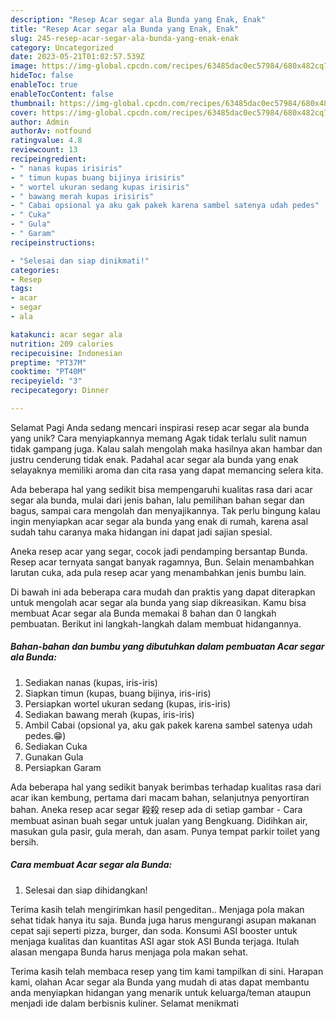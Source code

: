 ```yaml
---
description: "Resep Acar segar ala Bunda yang Enak, Enak"
title: "Resep Acar segar ala Bunda yang Enak, Enak"
slug: 245-resep-acar-segar-ala-bunda-yang-enak-enak
category: Uncategorized
date: 2023-05-21T01:02:57.539Z
image: https://img-global.cpcdn.com/recipes/63485dac0ec57984/680x482cq70/acar-segar-ala-bunda-foto-resep-utama.jpg
hideToc: false
enableToc: true
enableTocContent: false
thumbnail: https://img-global.cpcdn.com/recipes/63485dac0ec57984/680x482cq70/acar-segar-ala-bunda-foto-resep-utama.jpg
cover: https://img-global.cpcdn.com/recipes/63485dac0ec57984/680x482cq70/acar-segar-ala-bunda-foto-resep-utama.jpg
author: Admin
authorAv: notfound
ratingvalue: 4.8
reviewcount: 13
recipeingredient:
- " nanas kupas irisiris"
- " timun kupas buang bijinya irisiris"
- " wortel ukuran sedang kupas irisiris"
- " bawang merah kupas irisiris"
- " Cabai opsional ya aku gak pakek karena sambel satenya udah pedes"
- " Cuka"
- " Gula"
- " Garam"
recipeinstructions:

- "Selesai dan siap dinikmati!"
categories:
- Resep
tags:
- acar
- segar
- ala

katakunci: acar segar ala 
nutrition: 209 calories
recipecuisine: Indonesian
preptime: "PT37M"
cooktime: "PT40M"
recipeyield: "3"
recipecategory: Dinner

---
```



Selamat Pagi Anda sedang mencari inspirasi resep acar segar ala bunda yang unik? Cara menyiapkannya memang Agak tidak terlalu sulit namun tidak gampang juga. Kalau salah mengolah maka hasilnya akan hambar dan justru cenderung tidak enak. Padahal acar segar ala bunda yang enak selayaknya memiliki aroma dan cita rasa yang dapat memancing selera kita.


Ada beberapa hal yang sedikit bisa mempengaruhi kualitas rasa dari acar segar ala bunda, mulai dari jenis bahan, lalu pemilihan bahan segar dan bagus, sampai cara mengolah dan menyajikannya. Tak perlu bingung kalau ingin menyiapkan acar segar ala bunda yang enak di rumah, karena asal sudah tahu caranya maka hidangan ini dapat jadi sajian spesial.

Aneka resep acar yang segar, cocok jadi pendamping bersantap Bunda. Resep acar ternyata sangat banyak ragamnya, Bun. Selain menambahkan larutan cuka, ada pula resep acar yang menambahkan jenis bumbu lain.


Di bawah ini ada beberapa cara mudah dan praktis yang dapat diterapkan untuk mengolah acar segar ala bunda yang siap dikreasikan. Kamu bisa membuat Acar segar ala Bunda memakai 8 bahan dan 0 langkah pembuatan. Berikut ini langkah-langkah dalam membuat hidangannya.

<!--inarticleads1-->

##### Bahan-bahan dan bumbu yang dibutuhkan dalam pembuatan Acar segar ala Bunda:

1. Sediakan  nanas (kupas, iris-iris)
1. Siapkan  timun (kupas, buang bijinya, iris-iris)
1. Persiapkan  wortel ukuran sedang (kupas, iris-iris)
1. Sediakan  bawang merah (kupas, iris-iris)
1. Ambil  Cabai (opsional ya, aku gak pakek karena sambel satenya udah pedes.😁)
1. Sediakan  Cuka
1. Gunakan  Gula
1. Persiapkan  Garam


Ada beberapa hal yang sedikit banyak berimbas terhadap kualitas rasa dari acar ikan kembung, pertama dari macam bahan, selanjutnya penyortiran bahan. Aneka resep acar segar 殺殺 resep ada di setiap gambar - Cara membuat asinan buah segar untuk jualan yang Bengkuang. Didihkan air, masukan gula pasir, gula merah, dan asam. Punya tempat parkir toilet yang bersih. 

<!--inarticleads2-->

##### Cara membuat Acar segar ala Bunda:


1. Selesai dan siap dihidangkan!

Terima kasih telah mengirimkan hasil pengeditan.. Menjaga pola makan sehat tidak hanya itu saja. Bunda juga harus mengurangi asupan makanan cepat saji seperti pizza, burger, dan soda. Konsumi ASI booster untuk menjaga kualitas dan kuantitas ASI agar stok ASI Bunda terjaga. Itulah alasan mengapa Bunda harus menjaga pola makan sehat. 

Terima kasih telah membaca resep yang tim kami tampilkan di sini. Harapan kami, olahan Acar segar ala Bunda yang mudah di atas dapat membantu anda menyiapkan hidangan yang menarik untuk keluarga/teman ataupun menjadi ide dalam berbisnis kuliner. Selamat menikmati
